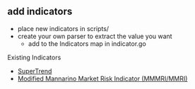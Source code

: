 ## add indicators
* place new indicators in scripts/
* create your own parser to extract the value you want
  *  add to the Indicators map in indicator.go

Existing Indicators
* [SuperTrend](https://www.tradingview.com/script/r6dAP7yi/)
* [Modified Mannarino Market Risk Indicator (MMMRI/MMRI)](https://www.tradingview.com/script/snuFoPT6-Modified-Mannarino-Market-Risk-Indicator-MMMRI-MMRI/)